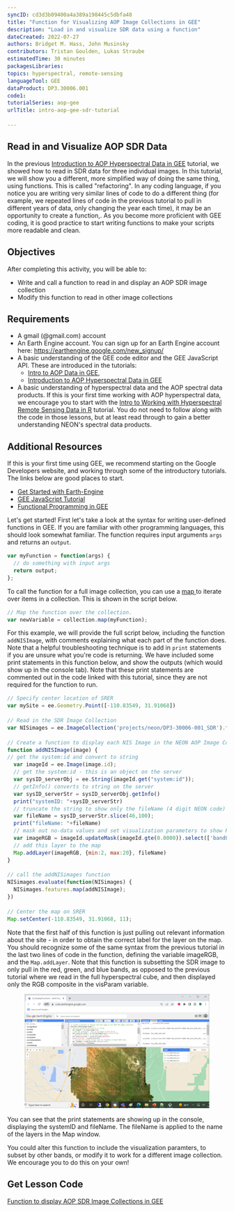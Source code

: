 ```yaml
---
syncID: cd3d3b09400a4a389a198445c5dbfa48
title: "Function for Visualizing AOP Image Collections in GEE"
description: "Load in and visualize SDR data using a function"
dateCreated: 2022-07-27
authors: Bridget M. Hass, John Musinsky
contributors: Tristan Goulden, Lukas Straube
estimatedTime: 30 minutes
packagesLibraries: 
topics: hyperspectral, remote-sensing
languageTool: GEE
dataProduct: DP3.30006.001
code1: 
tutorialSeries: aop-gee
urlTitle: intro-aop-gee-sdr-tutorial

---
```

## Read in and Visualize AOP SDR Data

In the previous <a href="https://www.neonscience.org/resources/learning-hub/tutorials/intro-aop-gee-sdr-tutorial" target="_blank">Introduction to AOP Hyperspectral Data in GEE</a> tutorial, we showed how to read in SDR data for three individual images. In this tutorial, we will show you a different, more simplified way of doing the same thing, using functions. This is called "refactoring". In any coding language, if you notice you are writing very similar lines of code to do a different thing (for example, we repeated lines of code in the previous tutorial to pull in different years of data, only changing the year each time), it may be an opportunity to create a function,. As you become more proficient with GEE coding, it is good practice to start writing functions to make your scripts more readable and clean. 

<div id="ds-objectives" markdown="1">

## Objectives
After completing this activity, you will be able to:
- Write and call a function to read in and display an AOP SDR image collection
- Modify this function to read in other image collections

## Requirements
 * A gmail (@gmail.com) account
 * An Earth Engine account. You can sign up for an Earth Engine account here: https://earthengine.google.com/new_signup/
 * A basic understanding of the GEE code editor and the GEE JavaScript API. These are introduced in the tutorials:
    * <a href="https://www.neonscience.org/resources/learning-hub/tutorials/intro-aop-gee-tutorial" target="_blank">Intro to AOP Data in GEE</a>,
    * <a href="https://www.neonscience.org/resources/learning-hub/tutorials/intro-aop-gee-sdr-tutorial" target="_blank">Introduction to AOP Hyperspectral Data in GEE</a>
 * A basic understanding of hyperspectral data and the AOP spectral data products. If this is your first time working with AOP hyperspectral data, we encourage you to start with the <a href="https://www.neonscience.org/resources/learning-hub/tutorials/hsi-hdf5-r" target="_blank">Intro to Working with Hyperspectral Remote Sensing Data in R</a> tutorial. You do not need to follow along with the code in those lessons, but at least read through to gain a better understanding NEON's spectral data products.

## Additional Resources
If this is your first time using GEE, we recommend starting on the Google Developers website, and working through some of the introductory tutorials. The links below are good places to start.
 * <a href="https://developers.google.com/earth-engine/guides/getstarted" target="_blank"> Get Started with Earth-Engine </a>
 * <a href="https://developers.google.com/earth-engine/tutorials/tutorial_js_01" target="_blank"> GEE JavaScript Tutorial </a>
 * <a href="https://developers.google.com/earth-engine/tutorials/tutorial_js_03" target="_blank"> Functional Programming in GEE </a>

</div>

Let's get started! First let's take a look at the syntax for writing user-defined functions in GEE. If you are familiar with other programming languages, this should look somewhat familiar. The function requires input arguments `args` and returns an `output`.

```javascript
var myFunction = function(args) {
  // do something with input args
  return output;
};
```

To call the function for a full image collection, you can use a <a href="https://developers.google.com/earth-engine/guides/getstarted#mapping-what-to-do-instead-of-a-for-loop"> map </a> to iterate over items in a collection. This is shown in the script below.

```javascript
// Map the function over the collection.
var newVariable = collection.map(myFunction);
```

For this example, we will provide the full script below, including the function `addNISImage`, with comments explaining what each part of the function does. Note that a helpful troubleshooting technique is to add in `print` statements if you are unsure what you're code is returning. We have included some print statements in this function below, and show the outputs (which would show up in the console tab). Note that these print statements are commented out in the code linked with this tutorial, since they are not required for the function to run.

```javascript
// Specify center location of SRER
var mySite = ee.Geometry.Point([-110.83549, 31.91068])

// Read in the SDR Image Collection
var NISimages = ee.ImageCollection('projects/neon/DP3-30006-001_SDR').filterBounds(mySite)

// Create a function to display each NIS Image in the NEON AOP Image Collection
function addNISImage(image) { 
// get the system:id and convert to string
  var imageId = ee.Image(image.id);
  // get the system:id - this is an object on the server
  var sysID_serverObj = ee.String(imageId.get("system:id"));
  // getInfo() converts to string on the server
  var sysID_serverStr = sysID_serverObj.getInfo()
  print("systemID: "+sysID_serverStr)
  // truncate the string to show only the fileName (4 digit NEON code)
  var fileName = sysID_serverStr.slice(46,100); 
  print("fileName: "+fileName)
  // mask out no-data values and set visualization parameters to show RGB composite
  var imageRGB = imageId.updateMask(imageId.gte(0.0000)).select(['band053', 'band035', 'band019']);
  // add this layer to the map
  Map.addLayer(imageRGB, {min:2, max:20}, fileName)
}

// call the addNISimages function
NISimages.evaluate(function(NISimages) {
  NISimages.features.map(addNISImage);
})

// Center the map on SRER
Map.setCenter(-110.83549, 31.91068, 11);
```

Note that the first half of this function is just pulling out relevant information about the site - in order to obtain the correct label for the layer on the map. You should recognize some of the same syntax from the previous tutorial in the last two lines of code in the function, defining the variable imageRGB, and the `Map.addLayer`. Note that this function is subsetting the SDR image to only pull in the red, green, and blue bands, as opposed to the previous tutorial where we read in the full hyperspectral cube, and then displayed only the RGB composite in the visParam variable. 

<figure>
	<a href="https://raw.githubusercontent.com/NEONScience/NEON-Data-Skills/main/graphics/aop-gee/2b_sdr_viz_functions/srer_screenshot.png">
	<img src="https://raw.githubusercontent.com/NEONScience/NEON-Data-Skills/main/graphics/aop-gee/2b_sdr_viz_functions/srer_screenshot.png" alt="SRER viz function screenshot"></a>
</figure>

You can see that the print statements are showing up in the console, displaying the systemID and fileName. The fileName is applied to the name of the layers in the Map window.

You could alter this function to include the visualization paramters, to subset by other bands, or modify it to work for a different image collection. We encourage you to do this on your own!

## Get Lesson Code

<a href="https://code.earthengine.google.com/52e5e783df69ba1ba86b98b209eb4252" target="_blank">Function to display AOP SDR Image Collections in GEE</a>

